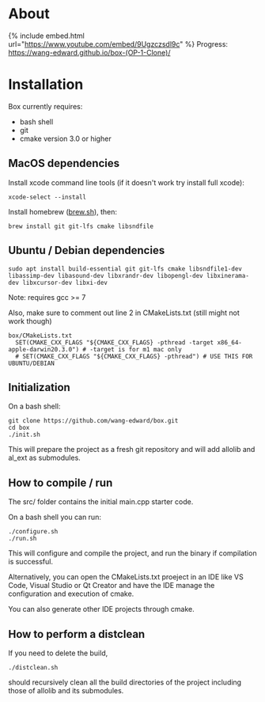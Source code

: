 # About

{% include embed.html url="https://www.youtube.com/embed/9Ugzczsdl9c" %}
Progress: https://wang-edward.github.io/box-(OP-1-Clone)/

# Installation

Box currently requires:
 * bash shell
 * git
 * cmake version 3.0 or higher

## MacOS dependencies
Install xcode command line tools (if it doesn't work try install full xcode):

    xcode-select --install

Install homebrew ([brew.sh](https://brew.sh)), then:

    brew install git git-lfs cmake libsndfile
    
## Ubuntu / Debian dependencies
    sudo apt install build-essential git git-lfs cmake libsndfile1-dev libassimp-dev libasound-dev libxrandr-dev libopengl-dev libxinerama-dev libxcursor-dev libxi-dev
    
Note: requires gcc >= 7

Also, make sure to comment out line 2 in CMakeLists.txt (still might not work though)   
      
    box/CMakeLists.txt
      SET(CMAKE_CXX_FLAGS "${CMAKE_CXX_FLAGS} -pthread -target x86_64-apple-darwin20.3.0") # -target is for m1 mac only
      # SET(CMAKE_CXX_FLAGS "${CMAKE_CXX_FLAGS} -pthread") # USE THIS FOR UBUNTU/DEBIAN

## Initialization
On a bash shell:

    git clone https://github.com/wang-edward/box.git
    cd box
    ./init.sh

This will prepare the project as a fresh git repository and will add allolib and al_ext as submodules.

## How to compile / run
The src/ folder contains the initial main.cpp starter code.

On a bash shell you can run:

    ./configure.sh
    ./run.sh

This will configure and compile the project, and run the binary if compilation is successful.

Alternatively, you can open the CMakeLists.txt proeject in an IDE like VS Code, Visual Studio or Qt Creator and have the IDE manage the configuration and execution of cmake.

You can also generate other IDE projects through cmake.

## How to perform a distclean
If you need to delete the build,

    ./distclean.sh

should recursively clean all the build directories of the project including those of allolib and its submodules.
